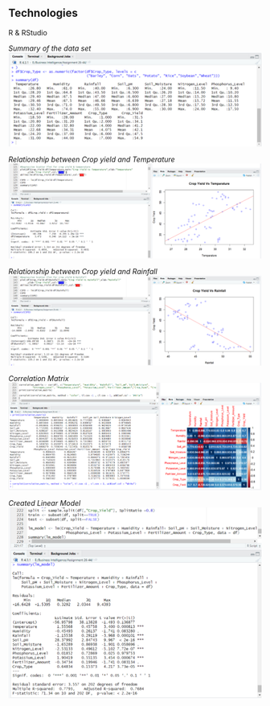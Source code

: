 ## Technologies

R & RStudio

  
*Summary of the data set*
![Summary](https://github.com/SasankaPasanjith/career-compass-website-v2/blob/main/templates/Summary.PNG)

*Relationship between Crop yield and Temperature*
![Crop yield & Temperature](https://github.com/SasankaPasanjith/career-compass-website-v2/blob/main/templates/crop%20yield%20%26%20temperature.PNG)

*Relationship between Crop yield and Rainfall*
![Crop yield & Rainfall](https://github.com/SasankaPasanjith/career-compass-website-v2/blob/main/templates/crop%20yield%20%26%20rainfall.PNG)

*Correlation Matrix*
![correlation matrix](https://github.com/SasankaPasanjith/career-compass-website-v2/blob/main/templates/correlation%20matrix.PNG)

*Created Linear Model*
![Linear Model](https://github.com/SasankaPasanjith/career-compass-website-v2/blob/main/templates/linear%20model.PNG)


